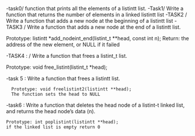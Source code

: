 -task0/ function that prints all the elements of a listintt list.
-Task1/ Write a function that returns the number of elements in a linked listintt list
-TASK2 / Write a function that adds a new node at the beginning of a listintt list
-TASK3 /  Write a function that adds a new node at the end of a listintt list.

Prototype: listintt *add_nodeint_end(listint_t **head, const int n);
Return: the address of the new element, or NULL if it failed

-TASK4 : / Write a function that frees a listint_t list.

Prototype: void free_listint(listint_t *head);

-task 5 : Write a function that frees a listintt list.

	  Prototype: void freelistint2(listintt **head);
	  The function sets the head to NULL


-task6 : Write a function that deletes the head node of a listint-t linked list, and returns the head node’s data (n).

	Prototype: int poplistint(listintt **head);
	if the linked list is empty return 0
